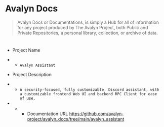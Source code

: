 # Avalyn Docs

> Avalyn Docs or Documentations, is simply a Hub for all of information for any project produced by The Avalyn Project, both Public and Private Repositories, a personal library, collection, or archive of data.

#

- Project Name
- - `Avalyn Assistant`
- Project Description
- - `A security-focused, fully customizable, Discord assistant, with a customizable frontend Web UI and backend RPC Client for ease of use.`

- - - Documentation URL https://github.com/avalyn-project/avalyn_docs/tree/main/avalyn_assistant

#
